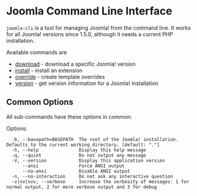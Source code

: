 # Joomla Command Line Interface

`joomla-cli` is a tool for managing Joomla! from the command line.
It works for all Joomla! versions since 1.5.0, although it needs a current PHP installation.

Available commands are

- [download](download.md) - download a specific Joomla! version
- [install](install.md) - install an extension
- [override](override.md) - create template overrides
- [version](version.md) - get version information for a Joomla! installation

## Common Options

All sub-commands have these options in common:

Options:
```
  -b, --basepath=BASEPATH  The root of the Joomla! installation. Defaults to the current working directory. [default: "."]
  -h, --help               Display this help message
  -q, --quiet              Do not output any message
  -V, --version            Display this application version
      --ansi               Force ANSI output
      --no-ansi            Disable ANSI output
  -n, --no-interaction     Do not ask any interactive question
  -v|vv|vvv, --verbose     Increase the verbosity of messages: 1 for normal output, 2 for more verbose output and 3 for debug
```
